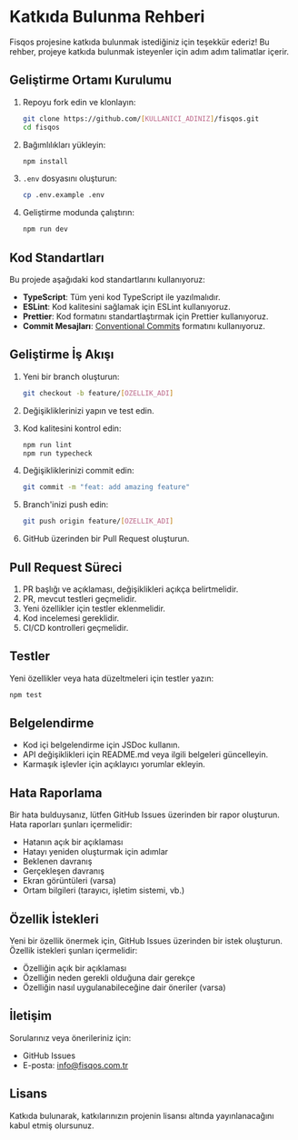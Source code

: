 # Katkıda Bulunma Rehberi

Fisqos projesine katkıda bulunmak istediğiniz için teşekkür ederiz! Bu rehber, projeye katkıda bulunmak isteyenler için adım adım talimatlar içerir.

## Geliştirme Ortamı Kurulumu

1. Repoyu fork edin ve klonlayın:
   ```bash
   git clone https://github.com/[KULLANICI_ADINIZ]/fisqos.git
   cd fisqos
   ```

2. Bağımlılıkları yükleyin:
   ```bash
   npm install
   ```

3. `.env` dosyasını oluşturun:
   ```bash
   cp .env.example .env
   ```

4. Geliştirme modunda çalıştırın:
   ```bash
   npm run dev
   ```

## Kod Standartları

Bu projede aşağıdaki kod standartlarını kullanıyoruz:

- **TypeScript**: Tüm yeni kod TypeScript ile yazılmalıdır.
- **ESLint**: Kod kalitesini sağlamak için ESLint kullanıyoruz.
- **Prettier**: Kod formatını standartlaştırmak için Prettier kullanıyoruz.
- **Commit Mesajları**: [Conventional Commits](https://www.conventionalcommits.org/) formatını kullanıyoruz.

## Geliştirme İş Akışı

1. Yeni bir branch oluşturun:
   ```bash
   git checkout -b feature/[ÖZELLIK_ADI]
   ```

2. Değişikliklerinizi yapın ve test edin.

3. Kod kalitesini kontrol edin:
   ```bash
   npm run lint
   npm run typecheck
   ```

4. Değişikliklerinizi commit edin:
   ```bash
   git commit -m "feat: add amazing feature"
   ```

5. Branch'inizi push edin:
   ```bash
   git push origin feature/[ÖZELLIK_ADI]
   ```

6. GitHub üzerinden bir Pull Request oluşturun.

## Pull Request Süreci

1. PR başlığı ve açıklaması, değişiklikleri açıkça belirtmelidir.
2. PR, mevcut testleri geçmelidir.
3. Yeni özellikler için testler eklenmelidir.
4. Kod incelemesi gereklidir.
5. CI/CD kontrolleri geçmelidir.

## Testler

Yeni özellikler veya hata düzeltmeleri için testler yazın:

```bash
npm test
```

## Belgelendirme

- Kod içi belgelendirme için JSDoc kullanın.
- API değişiklikleri için README.md veya ilgili belgeleri güncelleyin.
- Karmaşık işlevler için açıklayıcı yorumlar ekleyin.

## Hata Raporlama

Bir hata bulduysanız, lütfen GitHub Issues üzerinden bir rapor oluşturun. Hata raporları şunları içermelidir:

- Hatanın açık bir açıklaması
- Hatayı yeniden oluşturmak için adımlar
- Beklenen davranış
- Gerçekleşen davranış
- Ekran görüntüleri (varsa)
- Ortam bilgileri (tarayıcı, işletim sistemi, vb.)

## Özellik İstekleri

Yeni bir özellik önermek için, GitHub Issues üzerinden bir istek oluşturun. Özellik istekleri şunları içermelidir:

- Özelliğin açık bir açıklaması
- Özelliğin neden gerekli olduğuna dair gerekçe
- Özelliğin nasıl uygulanabileceğine dair öneriler (varsa)

## İletişim

Sorularınız veya önerileriniz için:

- GitHub Issues
- E-posta: [info@fisqos.com.tr](mailto:info@fisqos.com.tr)

## Lisans

Katkıda bulunarak, katkılarınızın projenin lisansı altında yayınlanacağını kabul etmiş olursunuz.
